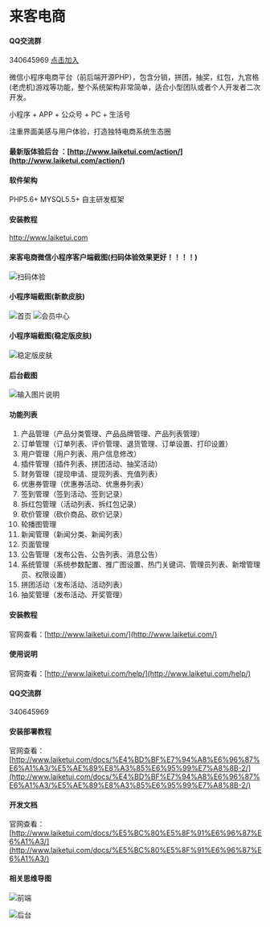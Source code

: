 # 来客电商

#### QQ交流群
340645969  [点击加入](http://shang.qq.com/wpa/qunwpa?idkey=427109459854834986069455266c718998467b63c78f455940d6291de01a7d0b)

微信小程序电商平台（前后端开源PHP），包含分销，拼团，抽奖，红包，九宫格(老虎机)游戏等功能，整个系统架构非常简单，适合小型团队或者个人开发者二次开发。

小程序 + APP + 公众号 + PC + 生活号

注重界面美感与用户体验，打造独特电商系统生态圈

####  **最新版体验后台** ：[http://www.laiketui.com/action/](http://www.laiketui.com/action/)

#### 软件架构

PHP5.6+ MYSQL5.5+ 自主研发框架

#### 安装教程

http://www.laiketui.com

#### 来客电商微信小程序客户端截图(扫码体验效果更好！！！！)

![扫码体验](https://images.gitee.com/uploads/images/2019/0418/094953_2048c86e_2029865.jpeg)

#### 小程序端截图(新款皮肤)
![首页](https://images.gitee.com/uploads/images/2019/0418/094952_742088f7_2029865.png "在这里输入图片标题")
![会员中心](https://images.gitee.com/uploads/images/2019/0418/094947_553d0c87_2029865.png "在这里输入图片标题")

#### 小程序端截图(稳定版皮肤)
![稳定版皮肤](https://static.oschina.net/uploads/space/2018/1012/174754_S0De_3902514.png "在这里输入图片标题")


#### 后台截图
![输入图片说明](https://images.gitee.com/uploads/images/2018/1108/195946_1f1f0ad0_2029865.png "2018102604085011.png")


#### 功能列表 
1. 产品管理（产品分类管理、产品品牌管理、产品列表管理）
2. 订单管理（订单列表、评价管理、退货管理、订单设置、打印设置）
3. 用户管理（用户列表、用户信息修改）
4. 插件管理（插件列表、拼团活动、抽奖活动）
5. 财务管理（提现申请、提现列表、充值列表）
6. 优惠券管理（优惠券活动、优惠券列表）
7. 签到管理（签到活动、签到记录）
8. 拆红包管理（活动列表、拆红包记录）
9. 砍价管理（砍价商品、砍价记录）
10. 轮播图管理
11. 新闻管理（新闻分类、新闻列表）
12. 页面管理
13. 公告管理（发布公告、公告列表、消息公告）
14. 系统管理（系统参数配置、推广图设置、热门关键词、管理员列表、新增管理员、权限设置）
15. 拼团活动（发布活动、活动列表）
16. 抽奖管理（发布活动、开奖管理）


#### 安装教程

官网查看：[http://www.laiketui.com/](http://www.laiketui.com/)

#### 使用说明

官网查看：[http://www.laiketui.com/help/](http://www.laiketui.com/help/)

#### QQ交流群
340645969


#### 安装部署教程
官网查看：[http://www.laiketui.com/docs/%E4%BD%BF%E7%94%A8%E6%96%87%E6%A1%A3/%E5%AE%89%E8%A3%85%E6%95%99%E7%A8%8B-2/](http://www.laiketui.com/docs/%E4%BD%BF%E7%94%A8%E6%96%87%E6%A1%A3/%E5%AE%89%E8%A3%85%E6%95%99%E7%A8%8B-2/)

#### 开发文档
官网查看：[http://www.laiketui.com/docs/%E5%BC%80%E5%8F%91%E6%96%87%E6%A1%A3/](http://www.laiketui.com/docs/%E5%BC%80%E5%8F%91%E6%96%87%E6%A1%A3/)

#### 相关思维导图
![前端](https://images.gitee.com/uploads/images/2018/1101/171831_05d3ecb6_2029865.jpeg "来客小程序.jpg")

![后台](https://images.gitee.com/uploads/images/2018/1101/171848_6ec689ed_2029865.jpeg "来客后台.jpg")



